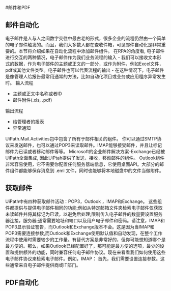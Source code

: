 #邮件和PDF

## 邮件自动化

电子邮件是人与人之间数字交往中最古老的形式，很多企业的流程仍然由一个简单的电子邮件触发的。而且，我们大多数人都在查收件箱，可见邮件自动化是非常重要的。本节将介绍如果在自动化流程中添加邮件组件。
在RPA的角度看, 电子邮件进行交互的两种情况，电子邮件作为我们业务流程的输入 - 我们可以接收文本形式的数据，作为电子邮件的主题或正文的一部分，或作为附件，例如Excel文件，pdf或其他文件类型。电子邮件也可以代表流程的输出 - 在这种情况下，电子邮件是像管理人给报告最常用通常的方法，比如自动化项目或业务或应用程序异常发生时。
输入流程
* 主题或正文中名称或者ID
* 邮件附件(.xls, .pdf)

输出流程
* 给管理者的报表
* 异常通知

UiPath.Mail.Activities包中包含了所有于邮件相关的组件。
你可以通过SMTP协议来发送邮件，也可以通过POP3来读取邮件。IMAP能够接受邮件，并且让标记邮件为已读或者移动邮件等等。
Microsoft的企业邮件解决方案-Exchange已经被UiPath全面集成, 因此UiPtah提供了发送，接收，移动邮件的组件。
Outlook组件非常容易使用，它不需要你配置任何服务器端信息，它使用桌面API。大部分的邮件组件都能够保存消息到 .eml 文件，同时也能够将本地磁盘中的文件当做附件。

## 获取邮件
UiPath中有四种获取邮件活动：POP3，Outlook ，IMAP和Exchange。
这些组件都提供与提供电子邮件相同的功能;例如从特定邮箱文件夹检索电子邮件仅获取未读邮件并将其标记为已读，以避免后处理;限制传入电子邮件的数量要设置服务器连接，服务器;通常需要地址和端口以及用户电子邮件和密码。请注意，IMAP和POP3显示验证警告，而Outlook和Exchange版本不会。这是因为当IMAP和POP3需要连接参数,而Outlook和Exchange使用默认值和自动发现，在整个工作流程中使用时需要较少的工作量。有替代方案是非常好的，但你可能想知道哪个是最方便的。那么，如果Outlook已经配置好了，那可能是最方便的选项，最少的设置和提供额外的功能，同时兼容任何电子邮件协议。现在来看看我们如何使用这些电子邮件协议来检索电子邮件。例如，IMAP： 首先，我们需要设置连接参数。这些通常来自电子邮件提供商或IT部门。


## PDF自动化


